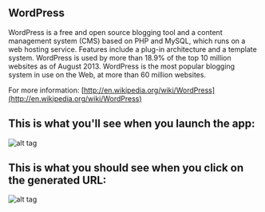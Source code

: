 WordPress
--------------

WordPress is a free and open source blogging tool and a content management system (CMS) based on PHP and MySQL, which runs on a web hosting service. Features include a plug-in architecture and a template system. WordPress is used by more than 18.9% of the top 10 million websites as of August 2013. WordPress is the most popular blogging system in use on the Web, at more than 60 million websites.


For more information: [http://en.wikipedia.org/wiki/WordPress](http://en.wikipedia.org/wiki/WordPress)


This is what you'll see when you launch the app:
--------------------------------------------


![alt tag](http://i.imgur.com/JdHBlxg.png)


This is what you should see when you click on the generated URL:
------------------------------------------------------------------


![alt tag](http://i.imgur.com/I4wgPux.png)



